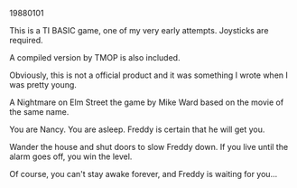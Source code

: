 19880101

This is a TI BASIC game, one of my very early attempts. Joysticks are required.

A compiled version by TMOP is also included.

Obviously, this is not a official product and it was something I wrote when I was pretty young.

A Nightmare on Elm Street the game by Mike Ward based on the movie of the same name.

You are Nancy. You are asleep. Freddy is certain that he will get you.

Wander the house and shut doors to slow Freddy down. If you live until the alarm goes off, you win the level.

Of course, you can't stay awake forever, and Freddy is waiting for you...

